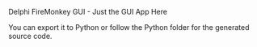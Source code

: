 Delphi FireMonkey GUI - Just the GUI App Here

You can export it to Python or follow the Python folder for the generated source code.
